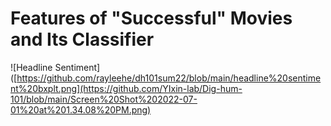 # Features of "Successful" Movies and Its Classifier 

![Headline Sentiment]([https://github.com/rayleehe/dh101sum22/blob/main/headline%20sentiment%20bxplt.png](https://github.com/YIxin-lab/Dig-hum-101/blob/main/Screen%20Shot%202022-07-01%20at%201.34.08%20PM.png)

